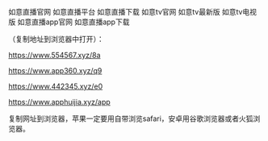 如意直播官网
如意直播平台
如意直播下载
如意tv官网
如意tv最新版
如意tv电视版
如意直播app官网
如意直播app下载

（复制地址到浏览器中打开）：

https://www.554567.xyz/8a

https://www.app360.xyz/q9

https://www.442345.xyz/e0

https://www.apphuijia.xyz/app

复制网址到浏览器，苹果一定要用自带浏览safari，安卓用谷歌浏览器或者火狐浏览器。
